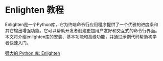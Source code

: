 # Enlighten 教程

<show-structure depth="3"/>

Enlighten是一个Python库，它为终端命令行应用程序提供了一个优雅的进度条和其它输出增强功能。它可以帮助开发者创建更加用户友好和交互式的命令行界面。本文将介绍enlighten库的安装、基本功能和高级功能，并通过示例代码帮助初学者快速入门。



<seealso>
<category ref="ref_docs">
    <a href="https://mp.weixin.qq.com/s/-QS1XHDY888R1qDzlRxXOA">强大的 Python 库: Enlighten</a>
</category>
<category ref="ref_github">
</category>
<category ref="ref_issues">
</category>
<category ref="ref_hf">
</category>
<category ref="ref_ms">
</category>
</seealso>
